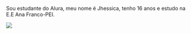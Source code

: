 Sou estudante do Alura, meu nome é Jhessica, tenho 16 anos e estudo na E.E Ana Franco-PEI.

![](https://media.tenor.com/ZQndYO4NwBcAAAAM/gojo-satoru.gif)



